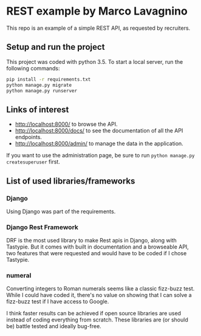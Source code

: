 # REST example by Marco Lavagnino

This repo is an example of a simple REST API, as requested by recruiters.

## Setup and run the project

This project was coded with python 3.5. To start a local server, run the following commands:

```bash
pip install -r requirements.txt
python manage.py migrate
python manage.py runserver
```

## Links of interest

- [http://localhost:8000/](http://localhost:8000/) to browse the API.
- [http://localhost:8000/docs/](http://localhost:8000/docs/) to see the documentation of all the API endpoints.
- [http://localhost:8000/admin/](http://localhost:8000/admin/) to manage the data in the application.

If you want to use the administration page, be sure to run `python manage.py createsuperuser` first.

## List of used libraries/frameworks

### Django

Using Django was part of the requirements.

### Django Rest Framework

DRF is the most used library to make Rest apis in Django, along with
Tastypie. But it comes with built in documentation and a browseable API,
two features that were requested and would have to be coded if I chose Tastypie.

### numeral

Converting integers to Roman numerals seems like a classic
fizz-buzz test. While I could have coded it, there's no value on
showing that I can solve a fizz-buzz test if I have access to Google.

I think faster results can be achieved if open source libraries are used
instead of coding everything from scratch. These libraries are (or should
be) battle tested and ideally bug-free.
